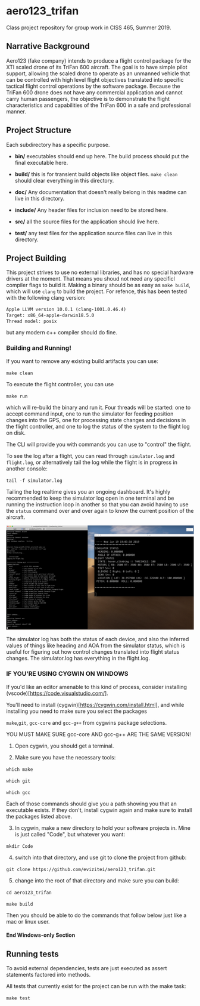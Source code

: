 # aero123_trifan
Class project repository for group work in CISS 465, Summer 2019.

## Narrative Background

Aero123 (fake company) intends to produce a flight control package for the XTI scaled drone of its TriFan 
600 aircraft.  The goal is to have simple pilot support, allowing the scaled drone to operate as an 
unmanned vehicle that can be controlled with high level flight objectives translated into specific 
tactical flight control operations by the software package.  Because the TriFan 600 drone does not have 
any commercial application and cannot carry human passengers, the objective is to demonstrate the flight 
characteristics and capabilities of the TriFan 600 in a safe and professional manner.

## Project Structure

Each subdirectory has a specific purpose.

- **bin/** executables should end up here.  The build process should put the final executable here.

- **build/** this is for transient build objects like object files.  `make clean` should clear everything in this directory.

- **doc/** Any documentation that doesn't really belong in this readme can live in this directory.

- **include/** Any header files for inclusion need to be stored here.

- **src/** all the source files for the application should live here.

- **test/** any test files for the application source files can live in this directory.

## Project Building

This project strives to use no external libraries, and
has no special hardware drivers at the moment.  That means
you shoud not need any specificl compiler flags to build it.
Making a binary should be as easy as `make build`, which will
use `clang` to build the project.  For refence, this
has been tested with the following clang version:

```
Apple LLVM version 10.0.1 (clang-1001.0.46.4)
Target: x86_64-apple-darwin18.5.0
Thread model: posix
```

but any modern c++ compiler should do fine.

### Building and Running!

If you want to remove any existing build artifacts you can use:

`make clean`

To execute the flight controller, you can use

`make run`

which will re-build the binary and run it.
Four threads will be started: one to accept
command input, one to run the simulator
for feeding position changes into the GPS,
one for processing state changes and decisions in
the flight controller, and one to log the status of the
system to the flight log on disk.

The CLI will provide you with commands you can use to "control"
the flight.

To see the log after a flight, you can read through `simulator.log` and `flight.log`,
or alternatively tail the log while the flight is in progress
in another console:

`tail -f simulator.log`

Tailing the log realtime gives you an ongoing dashboard.  It's highly recommended to 
keep the simulator log open in one terminal and be running the
instruction loop in another so that you can avoid having to use the `status`
command over and over again to know the current position of the aircraft.

![Flight Sim](doc/flight_sim.png)

The simulator log has both the status of each device, and also the
inferred values of things like heading and AOA from the simulator
status, which is useful for figuring out how control changes
translated into flight status changes.  The simulator.log has everything
in the flight.log.

### IF YOU'RE USING CYGWIN ON WINDOWS

If you'd like an editor amenable to this kind of process, consider installing
(vscode)[https://code.visualstudio.com/].

You'll need to install (cygwin)[https://cygwin.com/install.html], and while installing you need to
make sure you select the packages

`make`,`git`, `gcc-core` and  `gcc-g++` from cygwins package selections.

YOU MUST MAKE SURE gcc-core AND gcc-g++ ARE THE SAME VERSION!

1) Open cygwin, you should get a terminal.

2) Make sure you have the necessary tools:

`which make`

`which git`

`which gcc`

Each of those commands should give you a path showing you that 
an executable exists. If they don't, install cygwin again and make
sure to install the packages listed above.

3) In cygwin, make a new directory to hold your software projects in.
Mine is just called "Code", but whatever you want:

`mkdir Code`

4) switch into that directory, and use git to clone the project from
github:

`git clone https://github.com/evizitei/aero123_trifan.git`

5) change into the root of that directory and make sure you can build:

`cd aero123_trifan`

`make build`

Then you should be able to do the commands that follow below just like a mac or linux user.

#### End Windows-only Section

## Running tests

To avoid external dependencies, tests are just executed
as assert statements factored into methods.

All tests that currently exist for the project can be run with
the make task:

`make test`
